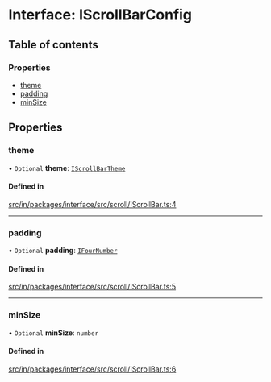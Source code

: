 # Interface: IScrollBarConfig

## Table of contents

### Properties

- [theme](IScrollBarConfig.md#theme)
- [padding](IScrollBarConfig.md#padding)
- [minSize](IScrollBarConfig.md#minsize)

## Properties

### theme

• `Optional` **theme**: [`IScrollBarTheme`](../modules.md#iscrollbartheme)

#### Defined in

[src/in/packages/interface/src/scroll/IScrollBar.ts:4](https://github.com/leaferjs/leafer-in/blob/8da60ed3215e51d220002bda65a7ad66a16c0490/packages/interface/src/scroll/IScrollBar.ts#L4)

___

### padding

• `Optional` **padding**: [`IFourNumber`](../modules.md#ifournumber)

#### Defined in

[src/in/packages/interface/src/scroll/IScrollBar.ts:5](https://github.com/leaferjs/leafer-in/blob/8da60ed3215e51d220002bda65a7ad66a16c0490/packages/interface/src/scroll/IScrollBar.ts#L5)

___

### minSize

• `Optional` **minSize**: `number`

#### Defined in

[src/in/packages/interface/src/scroll/IScrollBar.ts:6](https://github.com/leaferjs/leafer-in/blob/8da60ed3215e51d220002bda65a7ad66a16c0490/packages/interface/src/scroll/IScrollBar.ts#L6)
